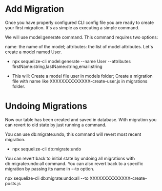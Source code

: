 # Add Migration

Once you have properly configured CLI config file you are ready to create your first migration. It's as simple as executing a simple command.

We will use model:generate command. This command requires two options:

name: the name of the model;
attributes: the list of model attributes.
Let's create a model named User.

-   npx sequelize-cli model:generate --name User --attributes firstName:string,lastName:string,email:string

-   This will:
    Create a model file user in models folder;
    Create a migration file with name like XXXXXXXXXXXXXX-create-user.js in migrations folder.

# Undoing Migrations

Now our table has been created and saved in database. With migration you can revert to old state by just running a command.

You can use db:migrate:undo, this command will revert most recent migration.

-   npx sequelize-cli db:migrate:undo

You can revert back to initial state by undoing all migrations with db:migrate:undo:all command. You can also revert back to a specific migration by passing its name in --to option.

npx sequelize-cli db:migrate:undo:all --to XXXXXXXXXXXXXX-create-posts.js
